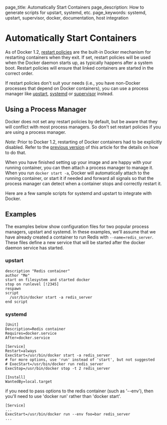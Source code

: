 page_title: Automatically Start Containers
page_description: How to generate scripts for upstart, systemd, etc.
page_keywords: systemd, upstart, supervisor, docker, documentation, host integration

# Automatically Start Containers

As of Docker 1.2,
[restart policies](/reference/commandline/cli/#restart-policies) are the
built-in Docker mechanism for restarting containers when they exit. If set,
restart policies will be used when the Docker daemon starts up, as typically
happens after a system boot. Restart policies will ensure that linked containers
are started in the correct order.

If restart policies don't suit your needs (i.e., you have non-Docker processes
that depend on Docker containers), you can use a process manager like
[upstart](http://upstart.ubuntu.com/),
[systemd](http://freedesktop.org/wiki/Software/systemd/) or
[supervisor](http://supervisord.org/) instead.


## Using a Process Manager

Docker does not set any restart policies by default, but be aware that they will
conflict with most process managers. So don't set restart policies if you are
using a process manager.

*Note:* Prior to Docker 1.2, restarting of Docker containers had to be
explicitly disabled. Refer to the
[previous version](/v1.1/articles/host_integration/) of this article for the
details on how to do that.

When you have finished setting up your image and are happy with your
running container, you can then attach a process manager to manage it.
When you run `docker start -a`, Docker will automatically attach to the
running container, or start it if needed and forward all signals so that
the process manager can detect when a container stops and correctly
restart it.

Here are a few sample scripts for systemd and upstart to integrate with
Docker.


## Examples

The examples below show configuration files for two popular process managers,
upstart and systemd. In these examples, we'll assume that we have already
created a container to run Redis with `--name=redis_server`. These files define
a new service that will be started after the docker daemon service has started.


### upstart

    description "Redis container"
    author "Me"
    start on filesystem and started docker
    stop on runlevel [!2345]
    respawn
    script
      /usr/bin/docker start -a redis_server
    end script

### systemd

    [Unit]
    Description=Redis container
    Requires=docker.service
    After=docker.service

    [Service]
    Restart=always
    ExecStart=/usr/bin/docker start -a redis_server
    # for more options, use 'run' instead of 'start', but not suggested
    # ExecStart=/usr/bin/docker run redis_server
    ExecStop=/usr/bin/docker stop -t 2 redis_server

    [Install]
    WantedBy=local.target

if you need to pass options to the redis container (such as '--env'), 
then you'll need to use 'docker run' rather than 'docker start'.

    [Service]
    ...
    ExecStart=/usr/bin/docker run --env foo=bar redis_server
    ...

